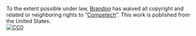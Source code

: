 
To the extent possible under law,
[Brandon](https://github.com/techwwwyzzerd)
has waived all copyright and related or neighboring rights to
&ldquo;[Competech](https://github.com/techwwwyzzerd/competech-web)&rdquo;.
This work is published from the United States.
<br/>
[![CC0](https://i.creativecommons.org/p/zero/1.0/88x31.png)](https://creativecommons.org/publicdomain/zero/1.0/)
